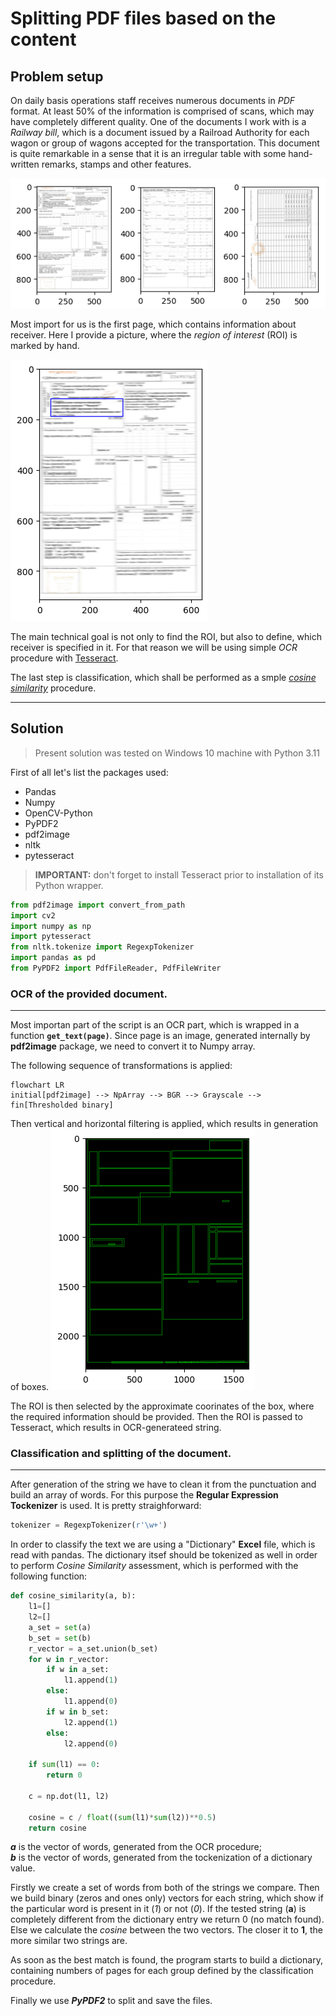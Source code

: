 
# Splitting PDF files based on the content

## Problem setup

On daily basis operations staff receives numerous documents in *PDF* format. At least 50% of the information is comprised of scans, which may have completely different quality. One of the documents I work with is a *Railway bill*, which is a document issued by a Railroad Authority for each wagon or group of wagons accepted for the transportation. This document is quite remarkable in a sense that it is an irregular table with some hand-written remarks, stamps and other features.  

![First three pages](/assets/img/3pages.png)

Most import for us is the first page, which contains information about receiver. Here I provide a picture, where the *region of interest* (ROI) is marked by hand.  

![First page with the mark](/assets/img/1page_marked.png)  

The main technical goal is not only to find the ROI, but also to define, which receiver is specified in it. For that reason we will be using simple *OCR* procedure with [Tesseract](https://github.com/tesseract-ocr/tesseract).  

The last step is classification, which shall be performed as a smple [*cosine similarity*](https://en.wikipedia.org/wiki/Cosine_similarity) procedure.

---

## Solution

> Present solution was tested on Windows 10 machine with Python 3.11

First of all let's list the packages used:
* Pandas
* Numpy
* OpenCV-Python
* PyPDF2
* pdf2image
* nltk
* pytesseract
> **IMPORTANT:** don't forget to install Tesseract prior to installation of its Python wrapper.

```Python
from pdf2image import convert_from_path
import cv2
import numpy as np
import pytesseract
from nltk.tokenize import RegexpTokenizer
import pandas as pd
from PyPDF2 import PdfFileReader, PdfFileWriter
```

### OCR of the provided document.
---
Most importan part of the script is an OCR part, which is wrapped in a function **```get_text(page)```**. Since page is an image, generated internally by **pdf2image** package, we need to convert it to Numpy array. 

The following sequence of transformations is applied: 

```mermaid
flowchart LR
initial[pdf2image] --> NpArray --> BGR --> Grayscale --> fin[Thresholded binary]
```
Then vertical and horizontal filtering is applied, which results in generation of boxes. 
![Boxes](/assets/img/boxes.png)

The ROI is then selected by the approximate coorinates of the box, where the required information should be provided. Then the ROI is passed to Tesseract, which results in OCR-generateed string. 

### Classification and splitting of the document.
---
After generation of the string we have to clean it from the punctuation and build an array of words. For this purpose the **Regular Expression Tockenizer** is used. It is pretty straighforward:

```Python
tokenizer = RegexpTokenizer(r'\w+')
```

In order to classify the text we are using a "Dictionary" **Excel** file, which is read with pandas. The dictionary itsef should be tokenized as well in order to perform *Cosine Similarity* assessment, which is performed with the following function:

```Python
def cosine_similarity(a, b):
    l1=[]
    l2=[]
    a_set = set(a)
    b_set = set(b)
    r_vector = a_set.union(b_set)
    for w in r_vector:
        if w in a_set: 
            l1.append(1)
        else:
            l1.append(0)
        if w in b_set:
            l2.append(1)
        else:
            l2.append(0)

    if sum(l1) == 0: 
        return 0

    c = np.dot(l1, l2)
    
    cosine = c / float((sum(l1)*sum(l2))**0.5)
    return cosine
```
***a*** is the vector of words, generated from the OCR procedure;  
***b*** is the vector of words, generated from the tockenization of a dictionary value.  

Firstly we create a set of words from both of the strings we compare. Then we build binary (zeros and ones only) vectors for each string, which show if the particular word is present in it (*1*) or not (*0*).
If the tested string (**a**) is completely different from the dictionary entry we return 0 (no match found). Else we calculate the *cosine* between the two vectors. The closer it to **1**, the more similar two strings are. 

As soon as the best match is found, the program starts to build a dictionary, containing numbers of pages for each group defined by the classification procedure. 

Finally we use ***PyPDF2*** to split and save the files.